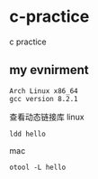 # c-practice
c practice

## my evnirment
```
Arch Linux x86_64
gcc version 8.2.1
```

查看动态链接库
linux
```
ldd hello
```

mac
```
otool -L hello
```
